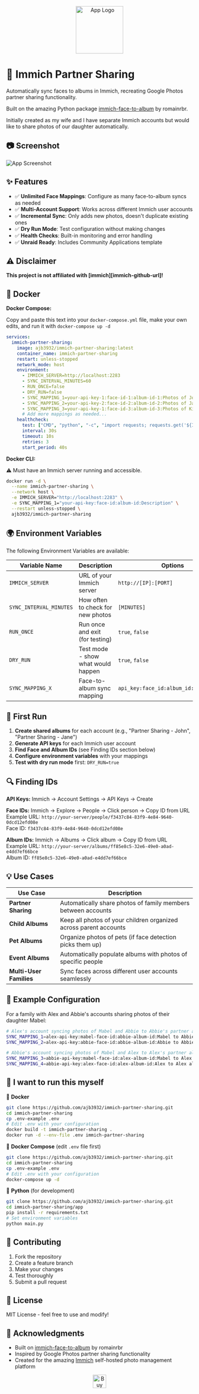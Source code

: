 <div align="center">
<a href="https://github.com/ajb3932/immich-partner-sharing"><img src="https://raw.githubusercontent.com/ajb3932/immich-partner-sharing/refs/heads/main/partnersharing.png" title="Logo" style="max-width:100%;" width="128" alt='App Logo' /></a>
</div>

# 🤝 Immich Partner Sharing

Automatically sync faces to albums in Immich, recreating Google Photos partner sharing functionality.

Built on the amazing Python package [immich-face-to-album](https://pypi.org/project/immich-face-to-album/) by romainrbr.

Initially created as my wife and I have separate Immich accounts but would like to share photos of our daughter automatically.

## 📷 Screenshot

<img src="https://raw.githubusercontent.com/ajb3932/immich-partner-sharing/main/screenshot.jpg" title="App Screenshot" style="max-width:100%;" alt='App Screenshot'/>

## ✨ Features

- ✅ **Unlimited Face Mappings**: Configure as many face-to-album syncs as needed
- ✅ **Multi-Account Support**: Works across different Immich user accounts  
- ✅ **Incremental Sync**: Only adds new photos, doesn't duplicate existing ones
- ✅ **Dry Run Mode**: Test configuration without making changes
- ✅ **Health Checks**: Built-in monitoring and error handling
- ✅ **Unraid Ready**: Includes Community Applications template

## ⚠️ Disclaimer

**This project is not affiliated with [immich][immich-github-url]!**

## 🐳 Docker 

**Docker Compose:**

Copy and paste this text into your `docker-compose.yml` file, make your own edits, and run it with `docker-compose up -d`

```yaml
services:
  immich-partner-sharing:
    image: ajb3932/immich-partner-sharing:latest
    container_name: immich-partner-sharing
    restart: unless-stopped
    network_mode: host
    environment:
      - IMMICH_SERVER=http://localhost:2283
      - SYNC_INTERVAL_MINUTES=60
      - RUN_ONCE=false
      - DRY_RUN=false
      - SYNC_MAPPING_1=your-api-key-1:face-id-1:album-id-1:Photos of John
      - SYNC_MAPPING_2=your-api-key-2:face-id-2:album-id-2:Photos of Jane
      - SYNC_MAPPING_3=your-api-key-1:face-id-3:album-id-3:Photos of Kids
      # Add more mappings as needed...
    healthcheck:
      test: ["CMD", "python", "-c", "import requests; requests.get('${IMMICH_SERVER}/api/server-info')"]
      interval: 30s
      timeout: 10s
      retries: 3
      start_period: 40s
```

**Docker CLI:**

⚠️ Must have an Immich server running and accessible.

```bash
docker run -d \
  --name immich-partner-sharing \
  --network host \
  -e IMMICH_SERVER="http://localhost:2283" \
  -e SYNC_MAPPING_1="your-api-key:face-id:album-id:Description" \
  --restart unless-stopped \
  ajb3932/immich-partner-sharing
```

## 🌍 Environment Variables

The following Environment Variables are available:

| Variable Name | Description | Options | Default Value |
|---------------|-------------|---------|---------------|
| `IMMICH_SERVER` | URL of your Immich server | `http://[IP]:[PORT]` | `http://localhost:2283` |
| `SYNC_INTERVAL_MINUTES` | How often to check for new photos | `[MINUTES]` | `60` |
| `RUN_ONCE` | Run once and exit (for testing) | `true`, `false` | `false` |
| `DRY_RUN` | Test mode - show what would happen | `true`, `false` | `false` |
| `SYNC_MAPPING_X` | Face-to-album sync mapping | `api_key:face_id:album_id:description` | None |

## 🚀 First Run

1. **Create shared albums** for each account (e.g., "Partner Sharing - John", "Partner Sharing - Jane")
2. **Generate API keys** for each Immich user account
3. **Find Face and Album IDs** (see Finding IDs section below)
4. **Configure environment variables** with your mappings
5. **Test with dry run mode** first: `DRY_RUN=true`

## 🔍 Finding IDs

**API Keys:** Immich → Account Settings → API Keys → Create

**Face IDs:** Immich → Explore → People → Click person → Copy ID from URL  
Example URL: `http://your-server/people/f3437c84-83f9-4e84-9640-0dcd12efd08e`  
Face ID: `f3437c84-83f9-4e84-9640-0dcd12efd08e`

**Album IDs:** Immich → Albums → Click album → Copy ID from URL  
Example URL: `http://your-server/albums/ff85e8c5-32e6-49e0-a0ad-e4dd7ef66bce`  
Album ID: `ff85e8c5-32e6-49e0-a0ad-e4dd7ef66bce`

## 💡 Use Cases

| Use Case | Description |
|----------|-------------|
| **Partner Sharing** | Automatically share photos of family members between accounts |
| **Child Albums** | Keep all photos of your children organized across parent accounts |
| **Pet Albums** | Organize photos of pets (if face detection picks them up) |
| **Event Albums** | Automatically populate albums with photos of specific people |
| **Multi-User Families** | Sync faces across different user accounts seamlessly |

## 📝 Example Configuration

For a family with Alex and Abbie's accounts sharing photos of their daughter Mabel:

```bash
# Alex's account syncing photos of Mabel and Abbie to Abbie's partner album
SYNC_MAPPING_1=alex-api-key:mabel-face-id:abbie-album-id:Mabel to Abbies album
SYNC_MAPPING_2=alex-api-key:abbie-face-id:abbie-album-id:Abbie to Abbies album

# Abbie's account syncing photos of Mabel and Alex to Alex's partner album  
SYNC_MAPPING_3=abbie-api-key:mabel-face-id:alex-album-id:Mabel to Alex album
SYNC_MAPPING_4=abbie-api-key:alex-face-id:alex-album-id:Alex to Alex album
```

## 🙋 I want to run this myself

🐳 **Docker**
```bash
git clone https://github.com/ajb3932/immich-partner-sharing.git
cd immich-partner-sharing
cp .env-example .env
# Edit .env with your configuration
docker build -t immich-partner-sharing .
docker run -d --env-file .env immich-partner-sharing
```

🐳 **Docker Compose** (edit `.env` file first)
```bash
git clone https://github.com/ajb3932/immich-partner-sharing.git
cd immich-partner-sharing
cp .env-example .env
# Edit .env with your configuration
docker-compose up -d
```

💾 **Python** (for development)
```bash
git clone https://github.com/ajb3932/immich-partner-sharing.git
cd immich-partner-sharing/app
pip install -r requirements.txt
# Set environment variables
python main.py
```

## 🤝 Contributing

1. Fork the repository
2. Create a feature branch
3. Make your changes
4. Test thoroughly
5. Submit a pull request

## 📄 License

MIT License - feel free to use and modify!

## 🙏 Acknowledgments

- Built on [immich-face-to-album](https://pypi.org/project/immich-face-to-album/) by romainrbr
- Inspired by Google Photos partner sharing functionality
- Created for the amazing [Immich](https://immich.app/) self-hosted photo management platform

<div align="center">
<a href='https://ko-fi.com/F1F11GNNZU' target='_blank'><img height='36' style='border:0px;height:36px;' src='https://storage.ko-fi.com/cdn/kofi4.png?v=6' border='0' alt='Buy Me a Coffee at ko-fi.com' /></a>
</div>
